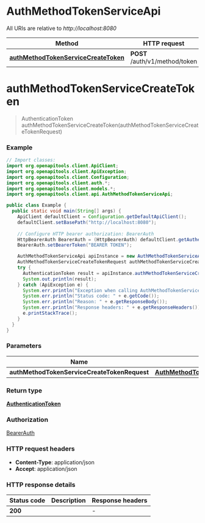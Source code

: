 # AuthMethodTokenServiceApi

All URIs are relative to *http://localhost:8080*

| Method | HTTP request | Description |
|------------- | ------------- | -------------|
| [**authMethodTokenServiceCreateToken**](AuthMethodTokenServiceApi.md#authMethodTokenServiceCreateToken) | **POST** /auth/v1/method/token |  |


<a id="authMethodTokenServiceCreateToken"></a>
# **authMethodTokenServiceCreateToken**
> AuthenticationToken authMethodTokenServiceCreateToken(authMethodTokenServiceCreateTokenRequest)



### Example
```java
// Import classes:
import org.openapitools.client.ApiClient;
import org.openapitools.client.ApiException;
import org.openapitools.client.Configuration;
import org.openapitools.client.auth.*;
import org.openapitools.client.models.*;
import org.openapitools.client.api.AuthMethodTokenServiceApi;

public class Example {
  public static void main(String[] args) {
    ApiClient defaultClient = Configuration.getDefaultApiClient();
    defaultClient.setBasePath("http://localhost:8080");
    
    // Configure HTTP bearer authorization: BearerAuth
    HttpBearerAuth BearerAuth = (HttpBearerAuth) defaultClient.getAuthentication("BearerAuth");
    BearerAuth.setBearerToken("BEARER TOKEN");

    AuthMethodTokenServiceApi apiInstance = new AuthMethodTokenServiceApi(defaultClient);
    AuthMethodTokenServiceCreateTokenRequest authMethodTokenServiceCreateTokenRequest = new AuthMethodTokenServiceCreateTokenRequest(); // AuthMethodTokenServiceCreateTokenRequest | 
    try {
      AuthenticationToken result = apiInstance.authMethodTokenServiceCreateToken(authMethodTokenServiceCreateTokenRequest);
      System.out.println(result);
    } catch (ApiException e) {
      System.err.println("Exception when calling AuthMethodTokenServiceApi#authMethodTokenServiceCreateToken");
      System.err.println("Status code: " + e.getCode());
      System.err.println("Reason: " + e.getResponseBody());
      System.err.println("Response headers: " + e.getResponseHeaders());
      e.printStackTrace();
    }
  }
}
```

### Parameters

| Name | Type | Description  | Notes |
|------------- | ------------- | ------------- | -------------|
| **authMethodTokenServiceCreateTokenRequest** | [**AuthMethodTokenServiceCreateTokenRequest**](AuthMethodTokenServiceCreateTokenRequest.md)|  | |

### Return type

[**AuthenticationToken**](AuthenticationToken.md)

### Authorization

[BearerAuth](../README.md#BearerAuth)

### HTTP request headers

 - **Content-Type**: application/json
 - **Accept**: application/json

### HTTP response details
| Status code | Description | Response headers |
|-------------|-------------|------------------|
| **200** |  |  -  |


